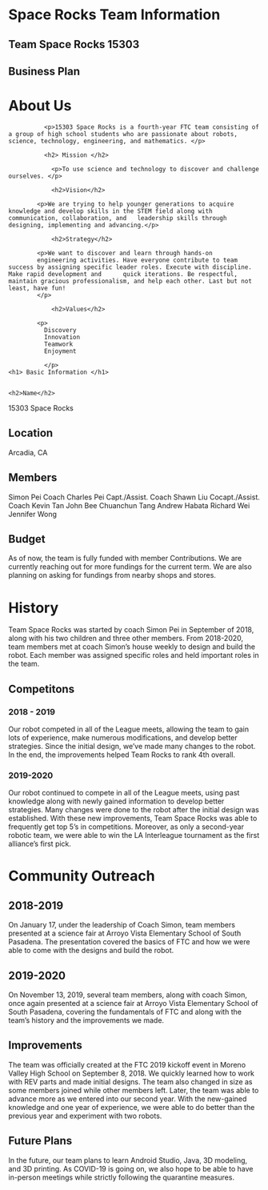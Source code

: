 <html>

  <head>
  <h1> Space Rocks Team Information </h1>
     
  </head>

  
<body>
  <h2> Team Space Rocks 
   15303 
  <h2> Business Plan </h2>

  <h1> About Us </h1>  
 
  
              <p>15303 Space Rocks is a fourth-year FTC team consisting of a group of high school students who are passionate about robots, science, technology, engineering, and mathematics. </p>

              <h2> Mission </h2>

                <p>To use science and technology to discover and challenge ourselves. </p>

                <h2>Vision</h2>

            <p>We are trying to help younger generations to acquire knowledge and develop skills in the STEM field along with communication, collaboration, and   leadership skills through designing, implementing and advancing.</p>

                <h2>Strategy</h2>

            <p>We want to discover and learn through hands-on 
            engineering activities. Have everyone contribute to team success by assigning specific leader roles. Execute with discipline. Make rapid development and      quick iterations. Be respectful, maintain gracious professionalism, and help each other. Last but not least, have fun!
            </p>

                <h2>Values</h2>

            <p>
              Discovery
              Innovation
              Teamwork
              Enjoyment

              </p>
    <h1> Basic Information </h1>
    
    
    <h2>Name</h2>
<p>15303 Space Rocks</p>
    <h2>Location</h2>
<p>Arcadia, CA</p>
    <h2>Members</h2>
<p> Simon Pei			  Coach
Charles Pei		Capt./Assist. Coach
Shawn Liu			Cocapt./Assist. Coach
Kevin Tan			
John Bee			
Chuanchun Tang		
Andrew Habata		
Richard Wei		
Jennifer Wong 		</p>
    <h2>Budget</h2>
<p>As of now, the team is fully funded with member 
Contributions. We are currently reaching out for
more fundings for the current term. We are also
planning on asking for fundings from nearby shops
and stores.
</p>
    <h1>History</h1>


<p>Team Space Rocks was started by coach Simon Pei in September of 2018, along with his two children and three other members. From 2018-2020, team members met at coach Simon’s house weekly to design and build the robot. Each member was assigned specific roles and held important roles in the team. </p>
    
 <h2> Competitons </h2>
 <h3> 2018 - 2019 </h3>
 <p> Our robot competed in all of the League meets, allowing the team to gain lots of experience, make numerous modifications, and develop better strategies. Since the initial design, we’ve made many changes to the robot. In the end, the improvements helped Team Rocks to rank 4th overall. </p>
 <h3>2019-2020</h3>
<p>
Our robot continued to compete 
in all of the League meets, using past knowledge along with newly gained information to develop better strategies. Many changes were done to the robot after the initial design was established. With these new improvements, Team Space Rocks was able to frequently get top 5’s in competitions. Moreover, as only a second-year robotic team, we were able to win the LA Interleague tournament as the first alliance’s first pick.
</p>


<h1> Community Outreach </h1>
<h2> 2018-2019 </h2>
<p>On January 17, under the leadership of Coach Simon, team members presented at a science fair at Arroyo Vista Elementary School of South Pasadena. The presentation covered the basics of FTC and how we were able to come with the designs and build the robot. </p>
<h2> 2019-2020 </h2>
<p>
On November 13, 2019, several team members, along with coach Simon, once again presented at a science fair at Arroyo Vista Elementary School of South Pasadena, covering the fundamentals of FTC and along with the team’s history and the improvements we made. 
</p>

<h2> Improvements </h2>
<p>The team was officially created at the FTC 2019 kickoff event in Moreno Valley High School on September 8, 2018. We quickly learned how to work with REV parts and made initial designs. The team also changed in size as some members joined while other members left. Later, the team was able to advance more as we entered into our second year. With the new-gained knowledge and one year of experience, we were able to do better than the previous year and experiment with two robots. </p>

<h2> Future Plans </h2>
<p> In the future, our team plans to learn Android Studio, Java, 3D modeling, and 3D printing. As COVID-19 is going on, we also hope to be able to have in-person meetings while strictly following the quarantine measures.
</p> 

</body>



</html>
